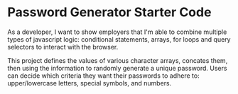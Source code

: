 # Password Generator Starter Code
As a developer, I want to show employers that I'm able to combine 
multiple types of javascript logic: conditional statements, arrays,
for loops and query selectors to interact with the browser.

This project defines the values of various character arrays, concates them,
then using the information to randomly generate a unique password. Users
can decide which criteria they want their passwords to adhere to: upper/lowercase
letters, special symbols, and numbers.

